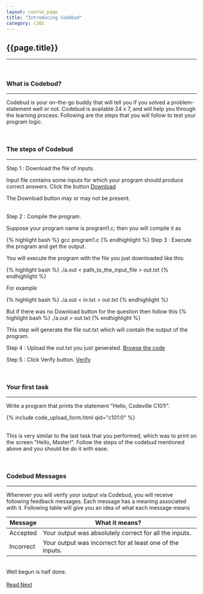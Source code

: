 ```yaml
---
layout: course_page
title: "Introducing Codebud"
category: c101
---
```

<h2 id="first-program" class="clay">{{page.title}}</h2>
<hr class="large orange" />

<ul id="agenda"></ul>

<br/>
<h3 id="what-is-codebud">What is Codebud?</h3>
<hr class="large orange" />
<p><span class="orabge bold">Codebud</span> is your on-the-go buddy that will tell you if you solved a problem-statement well or not. Codebud is available 24 x 7, and will help you through the learning process. Following are the steps that you will follow to test your program logic.</p>

<br/>
<h3 id="steps">The steps of Codebud</h3>
<hr class="large orange" />
<span class="light-green">Step 1</span> : Download the file of inputs.<p>Input file contains some inputs for which your program should produce correct answers. Click the button
	<a class="btn btn-default" href="" role="button">Download</a>
</p>
<div class="arial italic note purple">
	<p>The Download button may or may not be present.</p>
</div><br/>
<span class="light-green">Step 2</span> : Compile the program.<p>Suppose your program name is <span class="italic">program1.c</span>; then you will compile it as</p>
{% highlight bash %}
	gcc program1.c
{% endhighlight %}
<span class="light-green">Step 3</span> : Execute the program and get the output.<br/><p>You will execute the program with the file you just downloaded like this:</p>
{% highlight bash %}
	./a.out < path_to_the_input_file > out.txt
{% endhighlight %}
<p>For example</p>
{% highlight bash %}
	./a.out < in.txt > out.txt
{% endhighlight %}

<p>But if there was no Download button for the question then follow this</li>
{% highlight bash %}
	./a.out > out.txt
{% endhighlight %}
	
<p>This step will generate the file <span class="italic">out.txt</span> which will contain the output of the program.</p>
	
<p><span class="light-green">Step 4</span> : Upload the <span class="italic">out.txt</span> you just generated.
	<a class="btn btn-default" href="" role="button">Browse the code</a>
</p>
<p><span class="light-green">Step 5</span> : Click Verify button.
	<a class="btn btn-default" href="" role="button">Verify</a>
</p>
<br/>
<h3 id="first-task">Your first task</h3>
<hr class="large orange" />

<div class="code-statement clay">
	<p class="code-question">
		Write a program that prints the statement "Hello, Codeville C101!".
	</p>
	{% include code_upload_form.html qid="c101:0" %}
</div>

<br/>
<div class="arial italic note purple">
	<p>This is very similar to the last task that you performed, which was to print on the screen "Hello, Master!". Follow the steps of the codebud mentioned above and you should be do it with ease.</p>
</div>

<br/>
<h3 id="codebud-messages">Codebud Messages</h3>
<hr class="large orange" />
<p>Whenever you will verify your output via Codebud, you will receive following feedback messages. Each message has a meaning associated with it. Following table will give you an idea of what each message means</p>
<table class="table table-hover">
<thead>
	<tr>
		<th>Message</th>
		<th>What it means?</th>
	</tr>
</thead>
<tbody>
	<tr>
		<td>Accepted</td>
		<td>Your output was absolutely correct for all the inputs.</td>
	</tr>
	<tr>
		<td>Incorrect</td>
		<td>Your output was incorrect for at least one of the inputs.</td>
	</tr>
</tbody>
</table>

<br/>
<div class="arial bold italic text-center clay thought"><span class="orange">Well</span> begun is <span class="orange">half done</span>.</div>

<br/>
<a class="btn btn-default" href="{{ "" }}">Read Next</a>